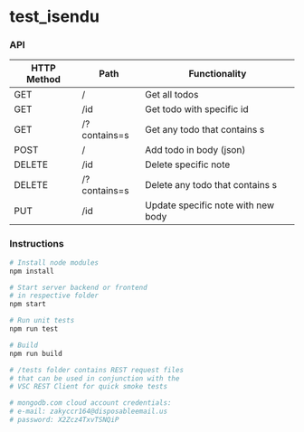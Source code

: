 # test_isendu
### API
| HTTP Method | Path         | Functionality                        |
|-------------|--------------|--------------------------------------|
| GET         | /            | Get all todos                        |
| GET         | /id          | Get todo with specific id            |
| GET         | /?contains=s | Get any todo that contains s         |
| POST        | /            | Add todo in body (json)              |
| DELETE      | /id          | Delete specific note                 |
| DELETE      | /?contains=s | Delete any todo that contains s      |
| PUT         | /id          | Update specific note with new body   |

### Instructions
```bash
# Install node modules
npm install

# Start server backend or frontend
# in respective folder
npm start

# Run unit tests
npm run test

# Build
npm run build

# /tests folder contains REST request files
# that can be used in conjunction with the 
# VSC REST Client for quick smoke tests

# mongodb.com cloud account credentials:
# e-mail: zakyccr164@disposableemail.us
# password: X2Zcz4TxvTSNQiP
```